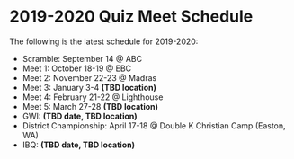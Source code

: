 # 2019-2020 Quiz Meet Schedule

The following is the latest schedule for 2019-2020:

- Scramble: September 14 @ ABC
- Meet 1: October 18-19 @ EBC
- Meet 2: November 22-23 @ Madras
- Meet 3: January 3-4 **(TBD location)**
- Meet 4: February 21-22 @ Lighthouse
- Meet 5: March 27-28 **(TBD location)**
- GWI: **(TBD date, TBD location)**
- District Championship: April 17-18 @ Double K Christian Camp (Easton, WA)
- IBQ: **(TBD date, TBD location)**
